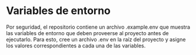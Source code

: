 # Variables de entorno

Por seguridad, el repositorio contiene un archivo .example.env que muestra las variables de entorno que deben proveerse al proyecto antes de ejecutarlo.
Para esto, cree un archivo .env en la raíz del proyecto y asigne los valores correspondientes a cada una de las variables.
